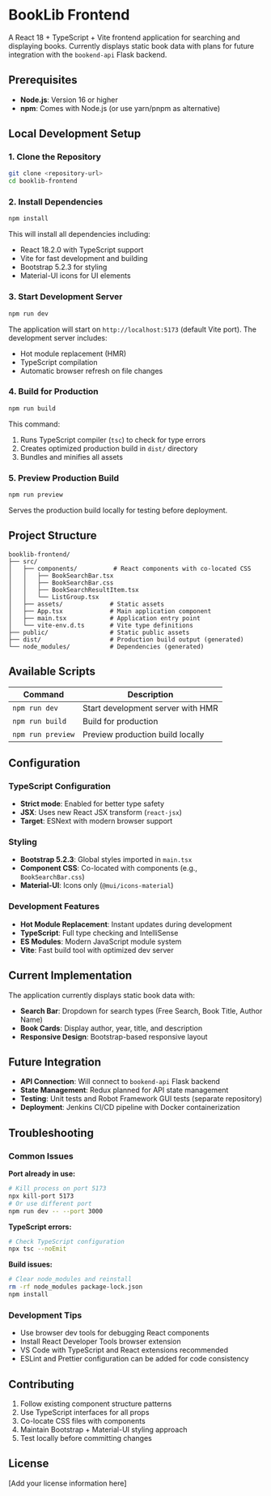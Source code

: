 # BookLib Frontend

A React 18 + TypeScript + Vite frontend application for searching and displaying books. Currently displays static book data with plans for future integration with the `bookend-api` Flask backend.

## Prerequisites

- **Node.js**: Version 16 or higher
- **npm**: Comes with Node.js (or use yarn/pnpm as alternative)

## Local Development Setup

### 1. Clone the Repository

```bash
git clone <repository-url>
cd booklib-frontend
```

### 2. Install Dependencies

```bash
npm install
```

This will install all dependencies including:

- React 18.2.0 with TypeScript support
- Vite for fast development and building
- Bootstrap 5.2.3 for styling
- Material-UI icons for UI elements

### 3. Start Development Server

```bash
npm run dev
```

The application will start on `http://localhost:5173` (default Vite port). The development server includes:

- Hot module replacement (HMR)
- TypeScript compilation
- Automatic browser refresh on file changes

### 4. Build for Production

```bash
npm run build
```

This command:

1. Runs TypeScript compiler (`tsc`) to check for type errors
2. Creates optimized production build in `dist/` directory
3. Bundles and minifies all assets

### 5. Preview Production Build

```bash
npm run preview
```

Serves the production build locally for testing before deployment.

## Project Structure

```
booklib-frontend/
├── src/
│   ├── components/          # React components with co-located CSS
│   │   ├── BookSearchBar.tsx
│   │   ├── BookSearchBar.css
│   │   ├── BookSearchResultItem.tsx
│   │   └── ListGroup.tsx
│   ├── assets/             # Static assets
│   ├── App.tsx             # Main application component
│   ├── main.tsx            # Application entry point
│   └── vite-env.d.ts       # Vite type definitions
├── public/                 # Static public assets
├── dist/                   # Production build output (generated)
└── node_modules/           # Dependencies (generated)
```

## Available Scripts

| Command           | Description                       |
| ----------------- | --------------------------------- |
| `npm run dev`     | Start development server with HMR |
| `npm run build`   | Build for production              |
| `npm run preview` | Preview production build locally  |

## Configuration

### TypeScript Configuration

- **Strict mode**: Enabled for better type safety
- **JSX**: Uses new React JSX transform (`react-jsx`)
- **Target**: ESNext with modern browser support

### Styling

- **Bootstrap 5.2.3**: Global styles imported in `main.tsx`
- **Component CSS**: Co-located with components (e.g., `BookSearchBar.css`)
- **Material-UI**: Icons only (`@mui/icons-material`)

### Development Features

- **Hot Module Replacement**: Instant updates during development
- **TypeScript**: Full type checking and IntelliSense
- **ES Modules**: Modern JavaScript module system
- **Vite**: Fast build tool with optimized dev server

## Current Implementation

The application currently displays static book data with:

- **Search Bar**: Dropdown for search types (Free Search, Book Title, Author Name)
- **Book Cards**: Display author, year, title, and description
- **Responsive Design**: Bootstrap-based responsive layout

## Future Integration

- **API Connection**: Will connect to `bookend-api` Flask backend
- **State Management**: Redux planned for API state management
- **Testing**: Unit tests and Robot Framework GUI tests (separate repository)
- **Deployment**: Jenkins CI/CD pipeline with Docker containerization

## Troubleshooting

### Common Issues

**Port already in use:**

```bash
# Kill process on port 5173
npx kill-port 5173
# Or use different port
npm run dev -- --port 3000
```

**TypeScript errors:**

```bash
# Check TypeScript configuration
npx tsc --noEmit
```

**Build issues:**

```bash
# Clear node_modules and reinstall
rm -rf node_modules package-lock.json
npm install
```

### Development Tips

- Use browser dev tools for debugging React components
- Install React Developer Tools browser extension
- VS Code with TypeScript and React extensions recommended
- ESLint and Prettier configuration can be added for code consistency

## Contributing

1. Follow existing component structure patterns
2. Use TypeScript interfaces for all props
3. Co-locate CSS files with components
4. Maintain Bootstrap + Material-UI styling approach
5. Test locally before committing changes

## License

[Add your license information here]
